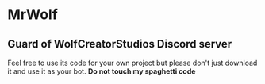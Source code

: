 # MrWolf
## Guard of WolfCreatorStudios Discord server
Feel free to use its code for your own project but please don't just download it and use it as your bot.
**Do not touch my spaghetti code**
